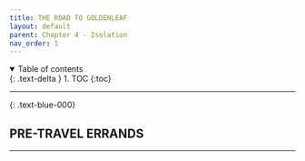 ```yaml
---
title: THE ROAD TO GOLDENLEAF
layout: default
parent: Chapter 4 - Isolation
nav_order: 1
---
```


<details open markdown="block">
  <summary>
    Table of contents
  </summary>
  {: .text-delta }
1. TOC
{:toc}
</details>

---

{: .text-blue-000}
## PRE-TRAVEL ERRANDS
---






















